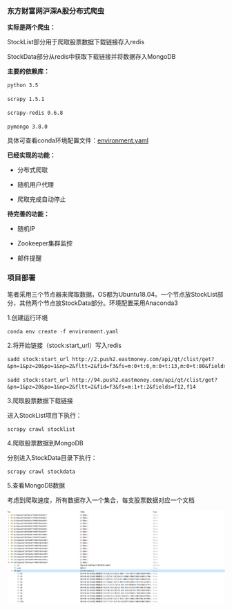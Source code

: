 ### 东方财富网沪深A股分布式爬虫

**实际是两个爬虫：**

StockList部分用于爬取股票数据下载链接存入redis

StockData部分从redis中获取下载链接并将数据存入MongoDB

**主要的依赖库：**

```
python 3.5

scrapy 1.5.1

scrapy-redis 0.6.8

pymongo 3.8.0
```

具体可查看conda环境配置文件：[environment.yaml](./environment.yaml)

**已经实现的功能：**

- 分布式爬取

- 随机用户代理

- 爬取完成自动停止

**待完善的功能：**

- 随机IP

- Zookeeper集群监控

- 邮件提醒

### 项目部署

笔者采用三个节点器来爬取数据，OS都为Ubuntu18.04。一个节点放StockList部分，其他两个节点放StockData部分。环境配置采用Anaconda3

1.创建运行环境

```
conda env create -f environment.yaml
```

2.将开始链接（stock:start_url）写入redis

```
sadd stock:start_url http://2.push2.eastmoney.com/api/qt/clist/get?&pn=1&pz=20&po=1&np=2&fltt=2&fid=f3&fs=m:0+t:6,m:0+t:13,m:0+t:80&fields=f12,f14 

sadd stock:start_url http://94.push2.eastmoney.com/api/qt/clist/get?&pn=1&pz=20&po=1&np=2&fltt=2&fid=f3&fs=m:1+t:2&fields=f12,f14
```

3.爬取股票数据下载链接

进入StockList项目下执行：

```
scrapy crawl stocklist
```

4.爬取股票数据到MongoDB

分别进入StockData目录下执行：

```
scrapy crawl stockdata
```

5.查看MongoDB数据

考虑到爬取速度，所有数据存入一个集合，每支股票数据对应一个文档

![](./mongo_data.png)






